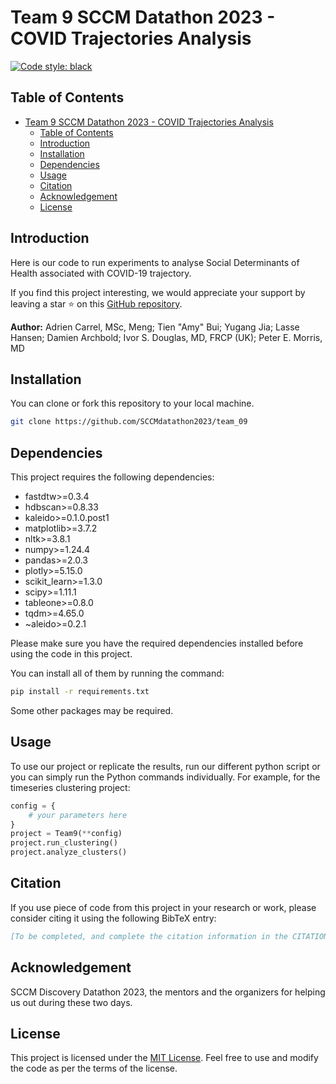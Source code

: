 # Team 9 SCCM Datathon 2023 - COVID Trajectories Analysis

[![Code style: black](https://img.shields.io/badge/code%20style-black-000000.svg)](https://github.com/psf/black)

## Table of Contents

- [Team 9 SCCM Datathon 2023 - COVID Trajectories Analysis](#team-9-sccm-datathon-2023---covid-trajectories-analysis)
  - [Table of Contents](#table-of-contents)
  - [Introduction](#introduction)
  - [Installation](#installation)
  - [Dependencies](#dependencies)
  - [Usage](#usage)
  - [Citation](#citation)
  - [Acknowledgement](#acknowledgement)
  - [License](#license)

## Introduction

Here is our code to run experiments to analyse Social Determinants of Health associated with COVID-19 trajectory.

If you find this project interesting, we would appreciate your support by leaving a star ⭐ on this [GitHub repository](https://github.com/SCCMdatathon2023/team_09).

**Author:** Adrien Carrel, MSc, Meng; Tien "Amy" Bui; Yugang Jia; Lasse Hansen; Damien Archbold; Ivor S. Douglas, MD, FRCP (UK); Peter E. Morris, MD

## Installation

You can clone or fork this repository to your local machine.

```bash
git clone https://github.com/SCCMdatathon2023/team_09
```

## Dependencies

This project requires the following dependencies:

- fastdtw>=0.3.4
- hdbscan>=0.8.33
- kaleido>=0.1.0.post1
- matplotlib>=3.7.2
- nltk>=3.8.1
- numpy>=1.24.4
- pandas>=2.0.3
- plotly>=5.15.0
- scikit_learn>=1.3.0
- scipy>=1.11.1
- tableone>=0.8.0
- tqdm>=4.65.0
- ~aleido>=0.2.1

Please make sure you have the required dependencies installed before using the code in this project.

You can install all of them by running the command:

```bash
pip install -r requirements.txt
```

Some other packages may be required.

## Usage

To use our project or replicate the results, run our different python script or you can simply run the Python commands individually. For example, for the timeseries clustering project:

```python
config = {
    # your parameters here
}
project = Team9(**config)
project.run_clustering()
project.analyze_clusters()
```

## Citation

If you use piece of code from this project in your research or work, please consider citing it using the following BibTeX entry:

```bibtex
[To be completed, and complete the citation information in the CITATION.cff file provided in the repository.]
```

## Acknowledgement

SCCM Discovery Datathon 2023, the mentors and the organizers for helping us out during these two days.

## License

This project is licensed under the [MIT License](https://choosealicense.com/licenses/mit/). Feel free to use and modify the code as per the terms of the license.
